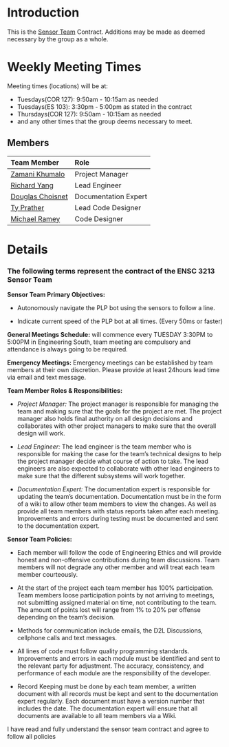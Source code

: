 # Introduction #

This is the [Sensor Team](SensorTeam.md) Contract. Additions may be made as deemed necessary by the group as a whole.

# Weekly Meeting Times #
Meeting times (locations) will be at:
  * Tuesdays(COR 127): 9:50am - 10:15am as needed
  * Tuesdays(ES 103): 3:30pm - 5:00pm as stated in the contract
  * Thursdays(COR 127): 9:50am - 10:15am as needed
  * and any other times that the group deems necessary to meet.

## Members ##

|Team Member| Role|
|:----------|:----|
| [Zamani Khumalo](Zamani_Khumalo.md) | Project Manager|
| [Richard Yang](Richard_Yang.md) | Lead Engineer|
| [Douglas Choisnet](Douglas_Choisnet.md) | Documentation Expert|
| [Ty Prather](Ty_Prather.md) | Lead Code Designer|
| [Michael Ramey](Michael_Ramey.md) | Code Designer|

# Details #

### **The following terms represent the contract of the ENSC 3213 Sensor Team** ###

**Sensor Team Primary Objectives:**

  * Autonomously navigate the PLP bot using the sensors to follow a line.

  * Indicate current speed of the PLP bot at all times. (Every 50ms or faster)

**General Meetings Schedule:** will commence every TUESDAY 3:30PM to 5:00PM in Engineering South, team meeting are compulsory and attendance is always going to be required.

**Emergency Meetings:** Emergency meetings can be established by team members at their own discretion. Please provide at least 24hours lead time via email and text message.

**Team Member Roles & Responsibilities:**

  * _Project Manager:_ The project manager is responsible for managing the team and making sure that the goals for the project are met. The project manager also holds final authority on all design decisions and collaborates with other project managers to make sure that the overall design will work.

  * _Lead Engineer:_ The lead engineer is the team member who is responsible for making the case for the team’s technical designs to help the project manager decide what course of action to take. The lead engineers are also expected to collaborate with other lead engineers to make sure that the different subsystems will work together.

  * _Documentation Expert:_ The documentation expert is responsible for updating the team’s documentation. Documentation must be in the form of a wiki to allow other team members to view the changes. As well as provide all team members with status reports taken after each meeting. Improvements and errors during testing must be documented and sent to the documentation expert.


**Sensor Team Policies:**

  * Each member will follow the code of Engineering Ethics and will provide honest and non-offensive contributions during team discussions. Team members will not degrade any other member and will treat each team member courteously.

  * At the start of the project each team member has 100% participation. Team members loose participation points by not arriving to meetings, not submitting assigned material on time, not contributing to the team. The amount of points lost will range from 1% to 20% per offense depending on the team’s decision.

  * Methods for communication include emails, the D2L Discussions, cellphone calls and text messages.

  * All lines of code must follow quality programming standards. Improvements and errors in each module must be identified and sent to the relevant party for adjustment. The accuracy, consistency, and performance of each module are the responsibility of the developer.

  * Record Keeping must be done by each team member, a written document with all records must be kept and sent to the documentation expert regularly. Each document must have a version number that includes the date. The documentation expert will ensure that all documents are available to all team members via a Wiki.


I have read and fully understand the sensor team contract and agree to follow all policies